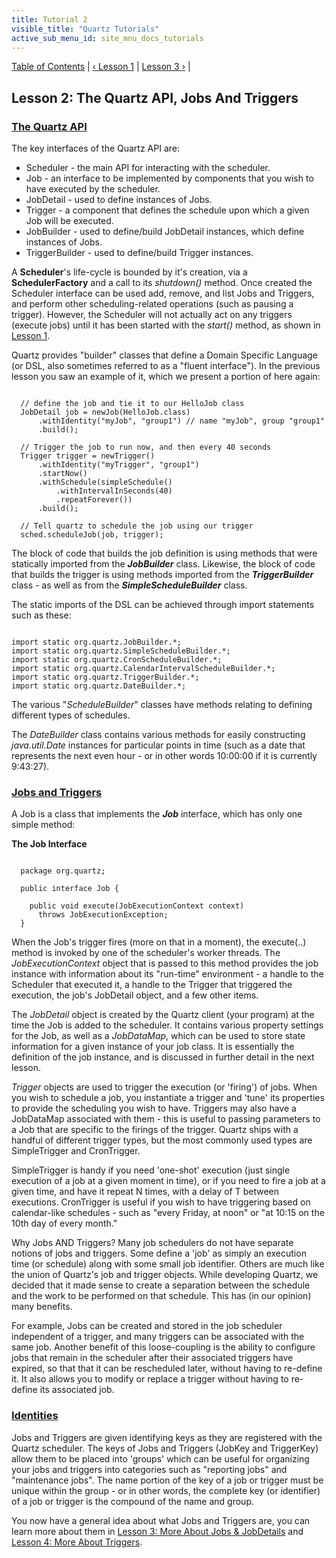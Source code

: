 ```yaml
---
title: Tutorial 2
visible_title: "Quartz Tutorials"
active_sub_menu_id: site_mnu_docs_tutorials
---
```

<div class="secNavPanel">
          <a href="./" title="Go to Tutorial Table of Contents">Table of Contents</a> |
          <a href="tutorial-lesson-01.md" title="Go to Lesson 1">&lsaquo;&nbsp;Lesson 1</a> |
          <a href="tutorial-lesson-03.md" title="Go to Lesson 3">Lesson 3&nbsp;&rsaquo;</a> |
</div>

## Lesson 2: The Quartz API, Jobs And Triggers

### [The Quartz API](#TutorialLesson2-QuartzAPI)

The key interfaces of the Quartz API are:

+ Scheduler - the main API for interacting with the scheduler.
+ Job - an interface to be implemented by components that you wish to have executed by the scheduler.
+ JobDetail - used to define instances of Jobs.
+ Trigger - a component that defines the schedule upon which a given Job will be executed.
+ JobBuilder - used to define/build JobDetail instances, which define instances of Jobs.
+ TriggerBuilder - used to define/build Trigger instances.


A **Scheduler**'s life-cycle is bounded by it's creation, via a **SchedulerFactory** and
a call to its *shutdown()* method.  Once created the Scheduler interface can be used add, remove, and list
Jobs and Triggers, and perform other scheduling-related operations (such as pausing a trigger).  However, the
Scheduler will not actually act on any triggers (execute jobs) until it has been started with the *start()*
method, as shown in <a href="tutorial-lesson-01.html" title="Go to Lesson 1">Lesson 1</a>.       

Quartz provides "builder" classes that define a Domain Specific Language (or DSL, also sometimes referred to as
a "fluent interface"). In the previous lesson you saw an example of it, which we present a portion of here again:


<pre class="prettyprint highlight"><code class="language-java" data-lang="java">
  // define the job and tie it to our HelloJob class
  JobDetail job = newJob(HelloJob.class)
      .withIdentity("myJob", "group1") // name "myJob", group "group1"
      .build();

  // Trigger the job to run now, and then every 40 seconds
  Trigger trigger = newTrigger()
      .withIdentity("myTrigger", "group1")
      .startNow()
      .withSchedule(simpleSchedule()
          .withIntervalInSeconds(40)
          .repeatForever())            
      .build();

  // Tell quartz to schedule the job using our trigger
  sched.scheduleJob(job, trigger);
</code></pre>


The block of code that builds the job definition is using methods that were statically imported from the
***JobBuilder*** class.  Likewise, the block of code that builds the trigger is using methods imported
from the ***TriggerBuilder*** class - as well as from the ***SimpleScheduleBuilder*** class.

The static imports of the DSL can be achieved through import statements such as these:


<pre class="prettyprint highlight"><code class="language-java" data-lang="java">
import static org.quartz.JobBuilder.*;
import static org.quartz.SimpleScheduleBuilder.*;
import static org.quartz.CronScheduleBuilder.*;
import static org.quartz.CalendarIntervalScheduleBuilder.*;
import static org.quartz.TriggerBuilder.*;
import static org.quartz.DateBuilder.*;
</code></pre>


The various "*ScheduleBuilder*" classes have methods relating to defining different types of schedules.

The *DateBuilder* class contains various methods for easily constructing *java.util.Date* instances for
particular points in time (such as a date that represents the next even hour - or in other words 10:00:00 if it is
currently 9:43:27).


### [Jobs and Triggers](#TutorialLesson2-JobsAndTriggers)

A Job is a class that implements the ***Job*** interface, which has only one simple method:

**The Job Interface**

<pre class="prettyprint highlight"><code class="language-java" data-lang="java">
  package org.quartz;

  public interface Job {

    public void execute(JobExecutionContext context)
      throws JobExecutionException;
  }
</code></pre>


When the Job's trigger fires (more on that in a moment), the execute(..) method is invoked by one of the scheduler's
worker threads.  The *JobExecutionContext* object that is passed to this method provides the job
instance with information about its "run-time" environment - a handle to the Scheduler that executed it, a handle to the
Trigger that triggered the execution, the job's JobDetail object, and a few other items.

The *JobDetail* object is created by the Quartz client (your program) at the time the Job is added
to the scheduler. It contains various property settings for the Job, as well as a *JobDataMap*, which can
be used to store state information for a given instance of your job class.  It is essentially the definition of the job
instance, and is discussed in further detail in the next lesson.

*Trigger* objects are used to trigger the execution (or 'firing') of jobs. When you wish to
schedule a job, you instantiate a trigger and 'tune' its properties to provide the scheduling you wish to have. Triggers
may also have a JobDataMap associated with them - this is useful to passing parameters to a Job that are specific to the
firings of the trigger. Quartz ships with a handful of different trigger types, but the most commonly used types are
SimpleTrigger and CronTrigger.

SimpleTrigger is handy if you need 'one-shot' execution (just single execution of a job at a given moment in
time), or if you need to fire a job at a given time, and have it repeat N times, with a delay of T between executions.
CronTrigger is useful if you wish to have triggering based on calendar-like schedules - such as "every Friday, at noon"
or "at 10:15 on the 10th day of every month."

Why Jobs AND Triggers? Many job schedulers do not have separate notions of jobs and triggers. Some define a 'job'
as simply an execution time (or schedule) along with some small job identifier. Others are much like the union of
Quartz's job and trigger objects. While developing Quartz, we decided that it made sense to create a separation between
the schedule and the work to be performed on that schedule. This has (in our opinion) many benefits.

For example, Jobs can be created and stored in the job scheduler independent of a trigger, and many triggers can
be associated with the same job. Another benefit of this loose-coupling is the ability to configure jobs that remain in
the scheduler after their associated triggers have expired, so that that it can be rescheduled later, without having to
re-define it. It also allows you to modify or replace a trigger without having to re-define its associated job.

### [Identities](#TutorialLesson2-Identities)

Jobs and Triggers are given identifying keys as they are registered with the Quartz scheduler. The keys of Jobs and
Triggers (JobKey and TriggerKey) allow them to be placed into 'groups' which can be useful for organizing your jobs and
triggers into categories such as "reporting jobs" and "maintenance jobs". The name portion of the key of a job or
trigger must be unique within the group - or in other words, the complete key (or identifier) of a job or trigger is the
compound of the name and group.


You now have a general idea about what Jobs and Triggers are, you can learn more about them in <a
    href="tutorial-lesson-03.md" title="Tutorial Lesson 3">Lesson 3: More About Jobs &amp; JobDetails</a> and <a
    href="tutorial-lesson-04.md" title="Tutorial Lesson 4">Lesson 4: More About Triggers</a>.
